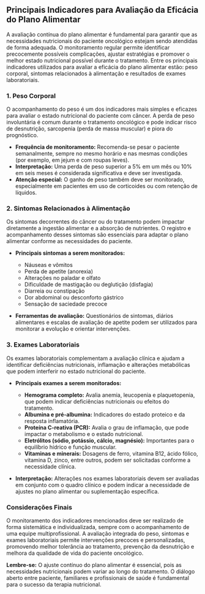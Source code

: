 
## Principais Indicadores para Avaliação da Eficácia do Plano Alimentar

A avaliação contínua do plano alimentar é fundamental para garantir que as necessidades nutricionais do paciente oncológico estejam sendo atendidas de forma adequada. O monitoramento regular permite identificar precocemente possíveis complicações, ajustar estratégias e promover o melhor estado nutricional possível durante o tratamento. Entre os principais indicadores utilizados para avaliar a eficácia do plano alimentar estão: peso corporal, sintomas relacionados à alimentação e resultados de exames laboratoriais.

### 1. Peso Corporal

O acompanhamento do peso é um dos indicadores mais simples e eficazes para avaliar o estado nutricional do paciente com câncer. A perda de peso involuntária é comum durante o tratamento oncológico e pode indicar risco de desnutrição, sarcopenia (perda de massa muscular) e piora do prognóstico.

- **Frequência de monitoramento:** Recomenda-se pesar o paciente semanalmente, sempre no mesmo horário e nas mesmas condições (por exemplo, em jejum e com roupas leves).
- **Interpretação:** Uma perda de peso superior a 5% em um mês ou 10% em seis meses é considerada significativa e deve ser investigada.
- **Atenção especial:** O ganho de peso também deve ser monitorado, especialmente em pacientes em uso de corticoides ou com retenção de líquidos.

### 2. Sintomas Relacionados à Alimentação

Os sintomas decorrentes do câncer ou do tratamento podem impactar diretamente a ingestão alimentar e a absorção de nutrientes. O registro e acompanhamento desses sintomas são essenciais para adaptar o plano alimentar conforme as necessidades do paciente.

- **Principais sintomas a serem monitorados:**
  - Náuseas e vômitos
  - Perda de apetite (anorexia)
  - Alterações no paladar e olfato
  - Dificuldade de mastigação ou deglutição (disfagia)
  - Diarreia ou constipação
  - Dor abdominal ou desconforto gástrico
  - Sensação de saciedade precoce

- **Ferramentas de avaliação:** Questionários de sintomas, diários alimentares e escalas de avaliação de apetite podem ser utilizados para monitorar a evolução e orientar intervenções.

### 3. Exames Laboratoriais

Os exames laboratoriais complementam a avaliação clínica e ajudam a identificar deficiências nutricionais, inflamação e alterações metabólicas que podem interferir no estado nutricional do paciente.

- **Principais exames a serem monitorados:**
  - **Hemograma completo:** Avalia anemia, leucopenia e plaquetopenia, que podem indicar deficiências nutricionais ou efeitos do tratamento.
  - **Albumina e pré-albumina:** Indicadores do estado proteico e da resposta inflamatória.
  - **Proteína C-reativa (PCR):** Avalia o grau de inflamação, que pode impactar o metabolismo e o estado nutricional.
  - **Eletrólitos (sódio, potássio, cálcio, magnésio):** Importantes para o equilíbrio hídrico e função muscular.
  - **Vitaminas e minerais:** Dosagens de ferro, vitamina B12, ácido fólico, vitamina D, zinco, entre outros, podem ser solicitadas conforme a necessidade clínica.

- **Interpretação:** Alterações nos exames laboratoriais devem ser avaliadas em conjunto com o quadro clínico e podem indicar a necessidade de ajustes no plano alimentar ou suplementação específica.

### Considerações Finais

O monitoramento dos indicadores mencionados deve ser realizado de forma sistemática e individualizada, sempre com o acompanhamento de uma equipe multiprofissional. A avaliação integrada do peso, sintomas e exames laboratoriais permite intervenções precoces e personalizadas, promovendo melhor tolerância ao tratamento, prevenção da desnutrição e melhora da qualidade de vida do paciente oncológico.

**Lembre-se:** O ajuste contínuo do plano alimentar é essencial, pois as necessidades nutricionais podem variar ao longo do tratamento. O diálogo aberto entre paciente, familiares e profissionais de saúde é fundamental para o sucesso da terapia nutricional.
```
